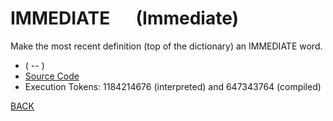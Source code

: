 # IMMEDIATE &emsp; (Immediate)
Make the most recent definition (top of the dictionary) an IMMEDIATE word.
* ( -- )
* [Source Code](../words/core/Immediate.cs)
* Execution Tokens: 1184214676 (interpreted) and 647343764 (compiled)


[BACK](builtins.md#Immediate)

